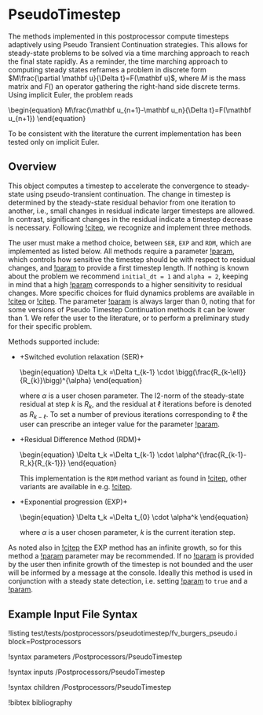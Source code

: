 # PseudoTimestep

The methods implemented in this postprocessor compute timesteps adaptively using Pseudo Transient Continuation strategies. This allows for steady-state problems to be solved via a time marching approach to reach the final state rapidly.
As a reminder, the time marching approach to computing steady states reframes a problem in discrete form $M\frac{\partial \mathbf u}{\Delta t}=F(\mathbf u)$, where $M$ is the mass matrix and $F()$ an operator gathering the right-hand side discrete terms.
Using implicit Euler, the problem reads

\begin{equation}
M\frac{\mathbf u_{n+1}-\mathbf u_n}{\Delta t}=F(\mathbf u_{n+1})
\end{equation}

To be consistent with the literature the current implementation has been tested only on implicit Euler.

## Overview

This object computes a timestep to accelerate the convergence to steady-state using pseudo-transient continuation.
The change in timestep is determined by the steady-state residual behavior from one iteration to another, i.e., small changes in residual indicate larger timesteps are allowed. In contrast, significant changes in the residual indicate a timestep decrease is necessary.
Following [!citep](bucker2009cfl), we recognize and implement three methods.

The user must make a method choice, between `SER`, `EXP` and `RDM`, which are implemented as listed below. 
All methods require a parameter [!param](/Postprocessors/PseudoTimestep/alpha), which controls how sensitive the timestep should be with respect to residual changes, and [!param](/Postprocessors/PseudoTimestep/initial_dt) to provide a first timestep length. 
If nothing is known about the problem we recommend `initial_dt = 1` and `alpha = 2`, keeping in mind that a high [!param](/Postprocessors/PseudoTimestep/alpha) corresponds to a higher sensitivity to residual changes. More specific choices for fluid dynamics problems are available in [!citep](bucker2009cfl) or [!citep](ceze2013pseudo). The parameter [!param](/Postprocessors/PseudoTimestep/alpha) is always larger than 0, noting that for some versions of Pseudo Timestep Continuation methods it can be lower than 1. We refer the user to the literature, or to perform a preliminary study for their specific problem.

Methods supported include:

- +Switched evolution relaxation (SER)+

  \begin{equation}
  \Delta t_k =\Delta t_{k-1} \cdot \bigg(\frac{R_{k-\ell}}{R_{k}}\bigg)^{\alpha}
  \end{equation}

  where $\alpha$ is a user chosen parameter. The l2-norm of the steady-state residual at step $k$ is $R_k$, and the residual at $\ell$ iterations before is denoted as $R_{k-\ell}$. To set a number of previous iterations corresponding to $\ell$ the user can prescribe an integer value for the parameter [!param](/Postprocessors/PseudoTimestep/iterations_window).

- +Residual Difference Method (RDM)+

  \begin{equation}
  \Delta t_k =\Delta t_{k-1} \cdot \alpha^{\frac{R_{k-1}-R_k}{R_{k-1}}}
  \end{equation}

  This implementation is the `RDM` method variant as found in [!citep](ceze2013pseudo), other variants are available in e.g. [!citep](bucker2009cfl).

- +Exponential progression (EXP)+

  \begin{equation}
  \Delta t_k =\Delta t_{0} \cdot \alpha^k
  \end{equation}

  where $\alpha$ is a user chosen parameter, $k$ is the current iteration step.

As noted also in [!citep](bucker2009cfl) the EXP method has an infinite growth, so for this method a [!param](/Postprocessors/PseudoTimestep/max_dt) parameter may be recommended. If no [!param](/Postprocessors/PseudoTimestep/max_dt) is provided by the user then infinite growth of the timestep is not bounded and the user will be informed by a message at the console. Ideally this method is used in conjunction with a steady state detection, i.e. setting [!param](/Executioner/Transient/steady_state_detection) to `true` and a [!param](/Executioner/Transient/steady_state_tolerance). 

## Example Input File Syntax

!listing test/tests/postprocessors/pseudotimestep/fv_burgers_pseudo.i 
    block=Postprocessors 

!syntax parameters /Postprocessors/PseudoTimestep

!syntax inputs /Postprocessors/PseudoTimestep

!syntax children /Postprocessors/PseudoTimestep

!bibtex bibliography